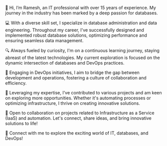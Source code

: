 👋 Hi, I’m Ramesh, an IT professional with over 15 years of experience. My journey in the industry has been marked by a deep passion for databases.

💻 With a diverse skill set, I specialize in database administration and data engineering. Throughout my career, I've successfully designed and implemented robust database solutions, optimizing performance and ensuring seamless data management.

🔍 Always fueled by curiosity, I'm on a continuous learning journey, staying abreast of the latest technologies. My current exploration is focused on the dynamic intersection of databases and DevOps practices.

🌱 Engaging in DevOps initiatives, I aim to bridge the gap between development and operations, fostering a culture of collaboration and efficiency.

🚀 Leveraging my expertise, I've contributed to various projects and am keen on exploring more opportunities. Whether it's automating processes or optimizing infrastructure, I thrive on creating innovative solutions.

💞 Open to collaboration on projects related to Infrastructure as a Service (IaaS) and automation. Let's connect, share ideas, and bring innovative solutions to life!

🔗 Connect with me to explore the exciting world of IT, databases, and DevOps!


<!---
sramesh137/sramesh137 is a ✨ special ✨ repository because its `README.md` (this file) appears on your GitHub profile.
You can click the Preview link to take a look at your changes.
--->
